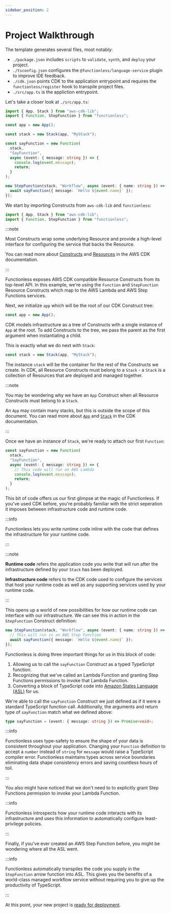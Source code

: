 ```yaml
---
sidebar_position: 2
---
```


# Project Walkthrough

The template generates several files, most notably:

- `./package.json` includes `scripts` to `validate`, `synth`, and `deploy` your project.
- `./tsconfig.json` configures the `@functionless/language-service` plugin to improve IDE feedback.
- `./cdk.json` points CDK to the application entrypoint and requires the `functionless/register` hook to transpile project files.
- `./src/app.ts` is the appliction entrypoint.

Let's take a closer look at `./src/app.ts`:

```typescript
import { App, Stack } from "aws-cdk-lib";
import { Function, StepFunction } from "functionless";

const app = new App();

const stack = new Stack(app, "MyStack");

const sayFunction = new Function(
  stack,
  "SayFunction",
  async (event: { message: string }) => {
    console.log(event.message);
    return;
  }
);

new StepFunction(stack, "Workflow", async (event: { name: string }) => {
  await sayFunction({ message: `Hello ${event.name}` });
});
```

We start by importing Constructs from `aws-cdk-lib` and `functionless`:

```typescript
import { App, Stack } from "aws-cdk-lib";
import { Function, StepFunction } from "functionless";
```

:::note

Most Constructs wrap some underlying Resource and provide a high-level interface for configuring the service that backs the Resource.

You can read more about [Constructs][cdk-construct] and [Resources][cdk-resource] in the AWS CDK documentation.

:::

Functionless exposes AWS CDK compatible Resource Constructs from its top-level API.
In this example, we're using the `Function` and `StepFunction` Resource Constructs which map to the AWS Lambda and AWS Step Functions services.

Next, we initialize `app` which will be the root of our CDK Construct tree:

```typescript
const app = new App();
```

CDK models infrastructure as a tree of Constructs with a single instance of `App` at the root.
To add Constructs to the tree, we pass the parent as the first argument when instantiating a child.

This is exactly what we do next with `Stack`:

```typescript
const stack = new Stack(app, "MyStack");
```

The instance `stack` will be the container for the rest of the Constructs we create.
In CDK, all Resource Constructs must belong to a `Stack` - a `Stack` is a collection of Resources that are deployed and managed together.

:::note

You may be wondering why we have an `App` Construct when all Resource Constructs must belong to a `Stack`.

An `App` may contain many stacks, but this is outside the scope of this document.
You can read more about [`App`][cdk-app] and [`Stack`][cdk-stack] in the CDK documentation.

:::

Once we have an instance of `Stack`, we're ready to attach our first `Function`:

```typescript
const sayFunction = new Function(
  stack,
  "SayFunction",
  async (event: { message: string }) => {
    // This code will run on AWS Lambda
    console.log(event.message);
    return;
  }
);
```

This bit of code offers us our first glimpse at the magic of Functionless.
If you've used CDK before, you're probably familiar with the strict seperation it imposes between infrastructure code and runtime code.

:::info

Functionless lets you write runtime code inline with the code that defines the infrastructure for your runtime code.

:::

:::note

**Runtime code** refers the application code you write that will run after the infrastructure defined by your `Stack` has been deployed.

**Infrastructure code** refers to the CDK code used to configure the services that host your runtime code as well as any supporting services used by your runtime code.

:::

This opens up a world of new possibilities for how our runtime code can interface with our infrastructure.
We can see this in action in the `StepFunction` Construct definition:

```typescript
new StepFunction(stack, "Workflow", async (event: { name: string }) => {
  // This will run in an AWS Step Function
  await sayFunction({ message: `Hello ${event.name}` });
});
```

Functionless is doing three important things for us in this block of code:

1. Allowing us to call the `sayFunction` Construct as a typed TypeScript function.
2. Recognizing that we've called an Lambda Function and granting Step Functions permissions to invoke that Lambda Function.
3. Converting a block of TypeScript code into [Amazon States Language (ASL)][asl-docs] for us.

We're able to call the `sayFunction` Construct we just defined as if it were a standard TypeScript function call.
Additionally, the arguments and return type of `sayFunction` match what we defined above:

```typescript
type sayFunction = (event: { message: string }) => Promise<void>;
```

:::info

Functionless uses type-safety to ensure the shape of your data is consistent throughout your application.
Changing your `Function` definition to accept a `number` instead of `string` for `message` would raise a TypeScript compiler error.
Functionless maintains types across service boundaries eliminating data shape consistency errors and saving countless hours of toil.

:::

You also might have noticed that we don't need to to explicitly grant Step Functions permission to invoke your Lambda Function.

:::info

Functionless introspects how your runtime code interacts with its infrastructure and uses this information to automatically configure least-privilege policies.

:::

Finally, if you've ever created an AWS Step Function before, you might be wondering where all the ASL went.

:::info

Functionless automatically transpiles the code you supply in the `StepFunction` arrow function into ASL.
This gives you the benefits of a world-class managed workflow service without requiring you to give up the productivity of TypeScript.

:::

At this point, your new project is [ready for deployment](./deploy-project).

[cdk-construct]: https://docs.aws.amazon.com/cdk/v2/guide/constructs.html
[cdk-resource]: https://docs.aws.amazon.com/cdk/v2/guide/resources.html
[cdk-app]: https://docs.aws.amazon.com/cdk/v2/guide/apps.html
[cdk-stack]: https://docs.aws.amazon.com/cdk/v2/guide/stacks.html
[asl-docs]: https://docs.aws.amazon.com/step-functions/latest/dg/concepts-amazon-states-language.html
